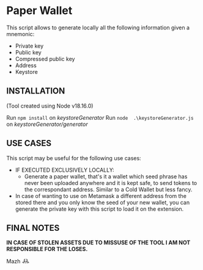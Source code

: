 # Paper Wallet

This script allows to generate locally all the following information given a mnemonic:

- Private key
- Public key
- Compressed public key
- Address
- Keystore

## INSTALLATION

(Tool created using Node v18.16.0)

Run `npm install` on *keystoreGenerator*
Run `node  .\keystoreGenerator.js` on *keystoreGenerator/generator*

## USE CASES

This script may be useful for the following use cases:

- IF EXECUTED EXCLUSIVELY LOCALLY: 
    - Generate a paper wallet, that's it a wallet which seed phrase has never been uploaded anywhere and it is kept safe, to send tokens to the correspondant address. Similar to a Cold Wallet but less fancy.
- In case of wanting to use on Metamask a different address from the stored there and you only know the seed of your new wallet, you can generate the private key with this script to load it on the extension.


## FINAL NOTES

**IN CASE OF STOLEN ASSETS DUE TO MISSUSE OF THE TOOL I AM NOT RESPONSIBLE FOR THE LOSES.**

Mazh
𖢘